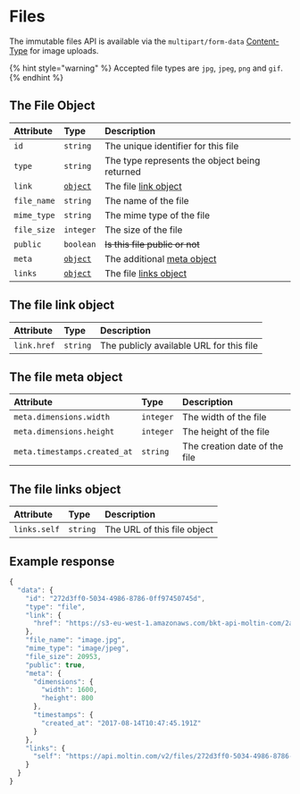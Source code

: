 # Files

The immutable files API is available via the `multipart/form-data` [Content-Type](../../basics/content-type.md#files) for image uploads.

{% hint style="warning" %}
Accepted file types are `jpg`, `jpeg`, `png` and `gif`.
{% endhint %}

## The File Object

| **Attribute** | **Type** | **Description** |
| :--- | :--- | :--- |
| `id` | `string` | The unique identifier for this file |
| `type` | `string` | The type represents the object being returned |
| `link` | [`object`](./#the-file-link-object) | The file [link object](./#the-file-link-object) |
| `file_name` | `string` | The name of the file |
| `mime_type` | `string` | The mime type of the file |
| `file_size` | `integer` | The size of the file |
| `public` | `boolean` | ~~Is this file public or not~~ |
| `meta` | [`object`](./#the-file-meta-object) | The additional [meta object](./#the-file-meta-object) |
| `links` | [`object`](./#the-file-links-object) | The file [links object](./#the-file-links-object) |

## The file link object

| **Attribute** | **Type** | **Description** |
| :--- | :--- | :--- |
| `link.href` | `string` | The publicly available URL for this file |

## The file meta object

| **Attribute** | **Type** | **Description** |
| :--- | :--- | :--- |
| `meta.dimensions.width` | `integer` | The width of the file |
| `meta.dimensions.height` | `integer` | The height of the file |
| `meta.timestamps.created_at` | `string` | The creation date of the file |

## The file links object

| **Attribute** | **Type** | **Description** |
| :--- | :--- | :--- |
| `links.self` | `string` | The URL of this file object |

## Example response

```javascript
{
  "data": {
    "id": "272d3ff0-5034-4986-8786-0ff97450745d",
    "type": "file",
    "link": {
      "href": "https://s3-eu-west-1.amazonaws.com/bkt-api-moltin-com/2a85964e-cb3d-482a-ab02-0f0e47ab5662/273d3ff0-5034-4986-8786-0ff97450745.jpg"
    },
    "file_name": "image.jpg",
    "mime_type": "image/jpeg",
    "file_size": 20953,
    "public": true,
    "meta": {
      "dimensions": {
        "width": 1600,
        "height": 800
      },
      "timestamps": {
        "created_at": "2017-08-14T10:47:45.191Z"
      }
    },
    "links": {
      "self": "https://api.moltin.com/v2/files/272d3ff0-5034-4986-8786-0ff97450745d"
    }
  }
}
```

